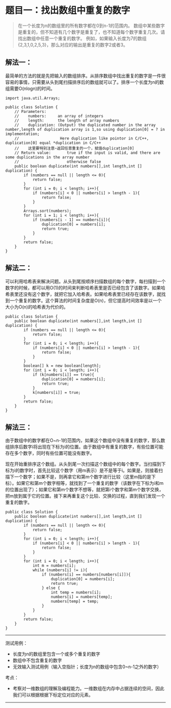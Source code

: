# 题目一：找出数组中重复的数字

 > 在一个长度为n的数组里的所有数字都在0到n-1的范围内。 数组中某些数字是重复的，但不知道有几个数字是重复了，也不知道每个数字重复几次。请找出数组中任意一个重复的数字。 例如，如果输入长度为7的数组{2,3,1,0,2,5,3}，那么对应的输出是重复的数字2或者3。

## 解法一：
最简单的方法的就是先把输入的数组排序。从排序数组中找出重复的数字是一件很容易的事情，只需要从头到尾扫描排序后的数组就可以了。排序一个长度为n的数组需要O(nlogn)的时间。

```
import java.util.Arrays;

public class Solution {
    // Parameters:
    //    numbers:     an array of integers
    //    length:      the length of array numbers
    //    duplication: (Output) the duplicated number in the array number,length of duplication array is 1,so using duplication[0] = ? in implementation;
    //                  Here duplication like pointor in C/C++, duplication[0] equal *duplication in C/C++
    //    这里要特别注意~返回任意重复的一个，赋值duplication[0]
    // Return value:       true if the input is valid, and there are some duplications in the array number
    //                     otherwise false
    public boolean duplicate(int numbers[],int length,int [] duplication) {
        if (numbers == null || length <= 0){
            return false;
        }
		for (int i = 0; i < length; i++){
            if (numbers[i] < 0 || numbers[i] > length - 1){
                return false;
            }
        }
        Arrays.sort(numbers);
        for (int i = 1; i < length; i++){
            if (numbers[i - 1] == numbers[i]){
                duplication[0] = numbers[i];
                return true;
            }
        }
        return false;
    }
}
```

## 解法二：
可以利用哈希表来解决问题。从头到尾按顺序扫描数组的每个数字，每扫描到一个数字的时候，都可以用O(1)的时间来判断哈希表里是否已经包含了该数字。如果哈希表里还没有这个数字，就把它加入哈希表。如果哈希表里已经存在该数字，就找到一个重复的数字。这个算法的时间复杂度是O(n)，但它提高时间效率是以一个大小为O(n)的哈希表为代价的。

```
public class Solution {
    public boolean duplicate(int numbers[],int length,int [] duplication) {
        if (numbers == null || length <= 0){
            return false;
        }
		for (int i = 0; i < length; i++){
            if (numbers[i] < 0 || numbers[i] > length - 1){
                return false;
            }
        }
        boolean[] k = new boolean[length];
        for (int i = 0; i < length; i++){
            if (k[numbers[i]] == true){
                duplication[0] = numbers[i];
                return true;
            }
            k[numbers[i]] = true;
        }
        return false;
    }
}
```

## 解法三：
由于数组中的数字都在O~n-1的范围内，如果这个数组中没有重复的数字，那么数组排序后数字i将出现在下标为i的位置。由于数组中有重复的数字，有些位置可能存在多个数字，同时有些位置可能没有数字。

现在开始重排序这个数组。从头到尾一次扫描这个数组中的每个数字。当扫描到下标为i的数字时，首先比较这个数字（用m表示）是不是等于i。如果是，则接着扫描下一个数字；如果不是，则再拿它和第m个数字进行比较（这里m指的是下标）。如果它和第m个数字相等，就找到了一个重复的数字（该数字在下标为i和m的位置出现了）；如果它和第m个数字不想等，就把第i个数字和第m个数字交换，把m放到属于它的位置。接下来再重复这个比较、交换的过程，直到我们发现一个重复的数字。

```
public class Solution {
    public boolean duplicate(int numbers[],int length,int [] duplication) {
        if (numbers == null || length <= 0){
            return false;
        }
		for (int i = 0; i < length; i++){
            if (numbers[i] < 0 || numbers[i] > length - 1){
                return false;
            }
        }
        for (int i = 0; i < length; i++){
            int m = numbers[i];
            while (numbers[i] != i){
                if (numbers[i] == numbers[numbers[i]]){
                    duplication[0] = numbers[i];
                    return true;
                } else {
                    int temp = numbers[i];
                    numbers[i] = numbers[temp];
                    numbers[temp] = temp;
                }
            }
        }
        return false;
    }
}
```

-----
测试用例：
- 长度为n的数组里包含一个或多个重复的数字
- 数组中不包含重复的数字
- 无效输入测试用例（输入空指针；长度为n的数组中包含0~n-1之外的数字）


考点：

- 考察对一维数组的理解及编程能力。一维数组在内存中占据连续的空间，因此我们可以根据根据下标定位对应的元素。

-----